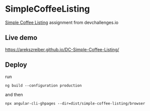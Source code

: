 # SimpleCoffeeListing

[Simple Coffee Listing](https://devchallenges.io/challenge/45) assignment from devchallenges.io

## Live demo
https://arekszreiber.github.io/DC-Simple-Coffee-Listing/

## Deploy
run
```
ng build --configuration production
```
and then
```
npx angular-cli-ghpages --dir=dist/simple-coffee-listing/browser
```
